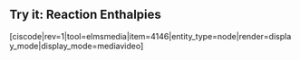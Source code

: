 ## Try it: Reaction Enthalpies


[ciscode|rev=1|tool=elmsmedia|item=4146|entity_type=node|render=display_mode|display_mode=mediavideo]

<houck-math> </houck-math>